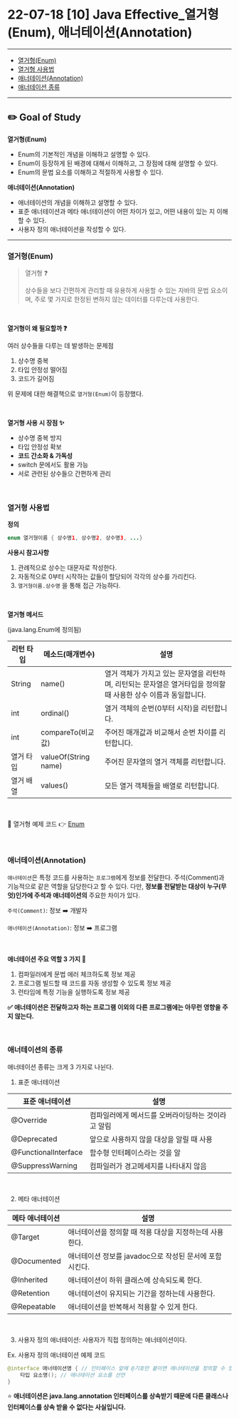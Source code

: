 # 22-07-18 [10] Java Effective_열거형(Enum), 애너테이션(Annotation)

---

- [열거형(Enum)](#열거형enum) 
- [열거형 사용법](#열거형-사용법)
- [애너테이션(Annotation)](#애너테이션annotation)
- [애너테이션 종류](#애너테이션의-종류)


---

## ✏️ Goal of Study

**열거형(Enum)**

- Enum의 기본적인 개념을 이해하고 설명할 수 있다.
- Enum이 등장하게 된 배경에 대해서 이해하고, 그 장점에 대해 설명할 수 있다.
- Enum의 문법 요소를 이해하고 적절하게 사용할 수 있다.

**애너테이션(Annotation)**
- 애너테이션의 개념을 이해하고 설명할 수 있다.
- 표준 애너테이션과 메타 애너테이션이 어떤 차이가 있고, 어떤 내용이 있는 지 이해할 수 있다.
- 사용자 정의 애너테이션을 작성할 수 있다.

---

### 열거형(Enum)

> 열거형 ❓
>
> 상수들을 보다 간편하게 관리할 때 유용하게 사용할 수 있는 자바의 문법 요소이며, 주로 몇 가지로 한정된 변하지 않는 데이터를 다루는데 사용한다.

<br>

**열거형이 왜 필요할까 ❓**

여러 상수들을 다루는 데 발생하는 문제점
1. 상수명 중복
2. 타입 안정성 떨어짐
3. 코드가 길어짐

위 문제에 대한 해결책으로 `열거형(Enum)`이 등장했다.

<br>

**열거형 사용 시 장점 ✨**
- 상수명 중복 방지
- 타입 안정성 확보
- **코드 간소화 & 가독성**
- switch 문에서도 활용 가능
- 서로 관련된 상수들으 간편하게 관리

<br>

### 열거형 사용법

**정의**

```java
enum 열거형이름 { 상수명1, 상수명2, 상수명3, ...}
```

**사용시 참고사항**
1. 관례적으로 상수는 대문자로 작성한다.
2. 자동적으로 0부터 시작하는 값들이 할당되어 각각의 상수를 가리킨다.
3. `열거형이름.상수명` 을 통해 접근 가능하다.

<br>

**열거형 메서드**

(java.lang.Enum에 정의됨)

| 리턴 타입 | 메소드(매개변수)     | 설명                                                         |
| --------- | -------------------- | ------------------------------------------------------------ |
| String    | name()               | 열거 객체가 가지고 있는 문자열을 리턴하며, 리턴되는 문자열은 열거타입을 정의할 때 사용한 상수 이름과 동일합니다. |
| int       | ordinal()            | 열거 객체의 순번(0부터 시작)을 리턴합니다.                   |
| int       | compareTo(비교값)    | 주어진 매개값과 비교해서 순번 차이를 리턴합니다.             |
| 열거 타입 | valueOf(String name) | 주어진 문자열의 열거 객체를 리턴합니다.                      |
| 열거 배열 | values()             | 모든 열거 객체들을 배열로 리턴합니다.                        |

<br>

🌈 열거형 예제 코드 👉 [Enum](../Java/Effective_Ex_Code/enum.md)

<br>

### **애너테이션(Annotation)**

`애너테이션`은 특정 코드를 사용하는 `프로그램`에게 정보를 전달한다. 주석(Comment)과 기능적으로 같은 역할을 담당한다고 할 수 있다. 다만, **정보를 전달받는 대상이 누구(무엇)인가에 주석과 애너테이션의** 주요한 차이가 있다.

`주석(Comment)`: 정보 ➡️ 개발자

`애너테이션(Annotation)`: 정보 ➡️ 프로그램

<br>

**애너테이션 주요 역할 3 가지 🤟**
1. 컴파일러에게 문법 에러 체크하도록 정보 제공
2. 프로그램 빌드할 때 코드를 자동 생성할 수 있도록 정보 제공
3. 런타임에 특정 기능을 실행하도록 정보 제공

**✅ 애너테이션은 전달하고자 하는 프로그램 이외의 다른 프로그램에는 아무런 영향을 주지 않는다.**

<br>

### 애너테이션의 종류

애너테이션 종류는 크게 3 가지로 나뉜다.

1. 표준 애너테이션

| 표준 애너테이션      | 설명                                               |
| -------------------- | -------------------------------------------------- |
| @Override            | 컴파일러에게 메서드를 오버라이딩하는 것이라고 알림 |
| @Deprecated          | 앞으로 사용하지 않을 대상을 알릴 때 사용           |
| @FunctionalInterface | 함수형 인터페이스라는 것을 알                      |
| @SuppressWarning     | 컴파일러가 경고메세지를 나타내지 않음              |

<br>

2. 메타 애너테이션

| 메타 애너테이션 | 설명                                                    |
| --------------- | ------------------------------------------------------- |
| @Target         | 애너테이션을 정의할 때 적용 대상을 지정하는데 사용한다. |
| @Documented     | 애너테이션 정보를 javadoc으로 작성된 문서에 포함시킨다. |
| @Inherited      | 애너테이션이 하위 클래스에 상속되도록 한다.             |
| @Retention      | 애너테이션이 유지되는 기간을 정하는데 사용한다.         |
| @Repeatable     | 애너테이션을 반복해서 적용할 수 있게 한다.              |

<br>

3. 사용자 정의 애너테이션: 사용자가 직접 정의하는 애너테이션이다.

Ex. 사용자 정의 애너테이션 예제 코드
```Java
@interface 애너테이션명 { // 인터페이스 앞에 @기호만 붙이면 애너테이션을 정의할 수 있습니다. 
	타입 요소명(); // 애너테이션 요소를 선언
}
```

⭐️ **애너테이션은 java.lang.annotation 인터페이스를 상속받기 때문에 다른 클래스나 인터페이스를 상속 받을 수 없다는 사실입니다.**


